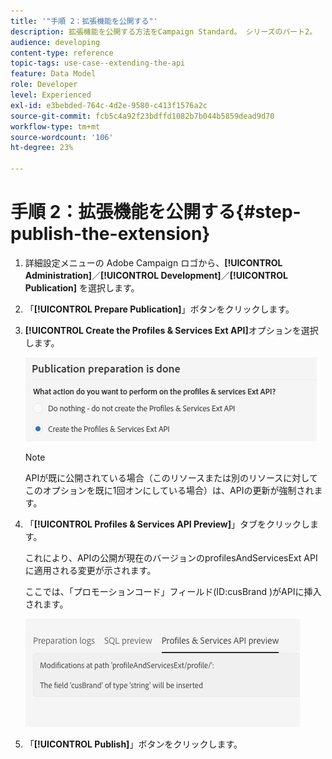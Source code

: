 ```yaml
---
title: '"手順 2：拡張機能を公開する"'
description: 拡張機能を公開する方法をCampaign Standard。 シリーズのパート2。
audience: developing
content-type: reference
topic-tags: use-case--extending-the-api
feature: Data Model
role: Developer
level: Experienced
exl-id: e3bebded-764c-4d2e-9580-c413f1576a2c
source-git-commit: fcb5c4a92f23bdffd1082b7b044b5859dead9d70
workflow-type: tm+mt
source-wordcount: '106'
ht-degree: 23%

---
```


# 手順 2：拡張機能を公開する{#step-publish-the-extension}

1. 詳細設定メニューの Adobe Campaign ロゴから、**[!UICONTROL Administration]**／**[!UICONTROL Development]**／**[!UICONTROL Publication]** を選択します。
1. 「**[!UICONTROL Prepare Publication]**」ボタンをクリックします。
1. **[!UICONTROL Create the Profiles & Services Ext API]**&#x200B;オプションを選択します。

   ![](assets/create-profile-and-services-api.png)

   >[!NOTE]
   >
   >APIが既に公開されている場合（このリソースまたは別のリソースに対してこのオプションを既に1回オンにしている場合）は、APIの更新が強制されます。

1. 「**[!UICONTROL Profiles & Services API Preview]**」タブをクリックします。

   これにより、APIの公開が現在のバージョンのprofilesAndServicesExt APIに適用される変更が示されます。

   ここでは、「プロモーションコード」フィールド(ID:cusBrand )がAPIに挿入されます。

   ![](assets/extendpandsapi_diff.png)

1. 「**[!UICONTROL Publish]**」ボタンをクリックします。
